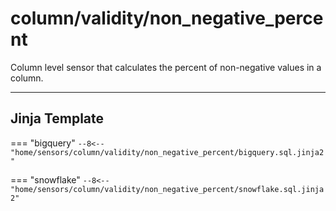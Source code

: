 # column/validity/non_negative_percent
Column level sensor that calculates the percent of non-negative values in a column.
___
## Jinja Template

=== "bigquery"
    ```
    --8<-- "home/sensors/column/validity/non_negative_percent/bigquery.sql.jinja2"
    ```

=== "snowflake"
    ```
    --8<-- "home/sensors/column/validity/non_negative_percent/snowflake.sql.jinja2"
    ```
